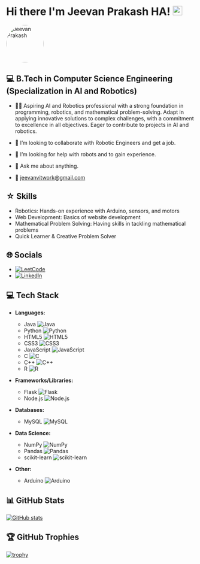 # Hi there I'm Jeevan Prakash HA! <img src="https://media.giphy.com/media/hvRJCLFzcasrR4ia7z/giphy.gif" width="25px"> 

<img src="https://media.licdn.com/dms/image/D5635AQHQQ3OPzf6J9g/profile-framedphoto-shrink_400_400/0/1707316331213?e=1711598400&v=beta&t=IJjpU_mwMclBpmlNAAEW-RA6cz_WClZJmA7zwvzwIPc" alt="Jeevan Prakash" style="width:100px; border-radius: 100px;">


## 💻 B.Tech in Computer Science Engineering (Specialization in AI and Robotics)

- 🧑‍💻 Aspiring AI and Robotics professional with a strong foundation in programming, robotics, and mathematical problem-solving. Adapt in applying innovative solutions to complex challenges, with a commitment to excellence in all objectives. Eager to contribute to projects in AI and robotics.
  
- 👯 I’m looking to collaborate with Robotic Engineers and get a job.

- 🤔 I’m looking for help with robots and to gain experience.

- 💬 Ask me about anything.

- 📩 jeevanvitwork@gmail.com

## ☆ Skills
  - Robotics: Hands-on experience with Arduino, sensors, and motors
  - Web Development: Basics of website development
  - Mathematical Problem Solving: Having skills in tackling mathematical problems
  - Quick Learner & Creative Problem Solver

## 🌐 Socials
- [![LeetCode](https://img.shields.io/badge/LeetCode-Jeevan_Prakash-yellow?logo=leetcode)](https://leetcode.com/jeevanvitwork)
- [![LinkedIn](https://img.shields.io/badge/LinkedIn-Jeevan_Prakash-blue?logo=linkedin)](https://www.linkedin.com/in/jeevan-prakashb3846a211)

## 💻 Tech Stack

- **Languages:** 
  - Java ![Java](https://img.icons8.com/color/48/000000/java-coffee-cup-logo.png)
  - Python ![Python](https://img.icons8.com/color/48/000000/python.png)
  - HTML5 ![HTML5](https://img.icons8.com/color/48/000000/html-5.png)
  - CSS3 ![CSS3](https://img.icons8.com/color/48/000000/css3.png)
  - JavaScript ![JavaScript](https://img.icons8.com/color/48/000000/javascript.png)
  - C ![C](https://img.icons8.com/color/48/000000/c-programming.png)
  - C++ ![C++](https://img.icons8.com/color/48/000000/c-plus-plus-logo.png)
  - R ![R](https://img.icons8.com/color/48/000000/r-programming.png)

- **Frameworks/Libraries:** 
  - Flask ![Flask](https://img.icons8.com/ios-filled/50/000000/flask.png)
  - Node.js ![Node.js](https://img.icons8.com/color/48/000000/nodejs.png)

- **Databases:** 
  - MySQL ![MySQL](https://img.icons8.com/ios-filled/50/000000/mysql-logo.png)

- **Data Science:** 
  - NumPy ![NumPy](https://numpy.org/images/logos/numpy.svg)
  - Pandas ![Pandas](https://pandas.pydata.org/static/img/pandas_white.svg)
  - scikit-learn ![scikit-learn](https://scikit-learn.org/stable/_static/scikit-learn-logo-small.png)

- **Other:** 
  - Arduino ![Arduino](https://img.icons8.com/color/48/000000/arduino.png)


## 📊 GitHub Stats
[![GitHub stats](https://github-readme-stats.vercel.app/api?username=jeevanprakashha&show_icons=true&theme=radical)](https://github.com/jeevanprakashha)

## 🏆 GitHub Trophies
[![trophy](https://github-profile-trophy.vercel.app/?username=jeevanprakashha&theme=dracula)](https://github.com/ryo-ma/github-profile-trophy)


